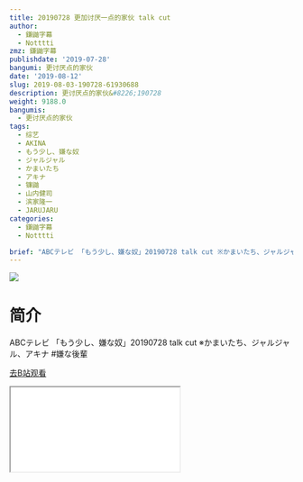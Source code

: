 ```yaml
---
title: 20190728 更加讨厌一点的家伙 talk cut
author:
  - 鎌鼬字幕
  - Notttti
zmz: 鎌鼬字幕
publishdate: '2019-07-28'
bangumi: 更讨厌点的家伙
date: '2019-08-12'
slug: 2019-08-03-190728-61930688
description: 更讨厌点的家伙&#8226;190728
weight: 9188.0
bangumis:
  - 更讨厌点的家伙
tags:
  - 综艺
  - AKINA
  - もう少し、嫌な奴
  - ジャルジャル
  - かまいたち
  - アキナ
  - 镰鼬
  - 山内健司
  - 滨家隆一
  - JARUJARU
categories:
  - 鎌鼬字幕
  - Notttti

brief: "ABCテレビ 「もう少し、嫌な奴」20190728 talk cut ※かまいたち、ジャルジャル、アキナ #嫌な後輩"
---
```

![](https://raw.githubusercontent.com/tcgriffith/owaraisite/master/static/tmpimg/1b146377fb75168c9a11f1ce1c2d85e1b90c19c4.jpg.480.jpg)
# 简介  
ABCテレビ
「もう少し、嫌な奴」20190728 talk cut
※かまいたち、ジャルジャル、アキナ
#嫌な後輩  

[去B站观看](https://www.bilibili.com/video/av61930688/)
<div class ="resp-container"><iframe class="testiframe" src="//player.bilibili.com/player.html?aid=61930688"", scrolling="no", allowfullscreen="true" > </iframe></div> 
